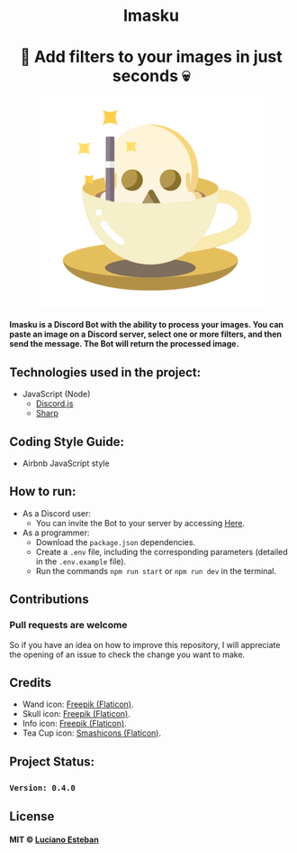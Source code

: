 <h1 align="center">
 Imasku
</h1>

<h1 align="center">🎩 Add filters to your images in just seconds 💀</h1>

<p align="center"><img src="public/src/imasku-logo.png" alt="RanBot-Carter sample img" width="400"/></p>

<h4>
  Imasku is a Discord Bot with the ability to process your images.
  You can paste an image on a Discord server, select one or more filters, and then send the message.
  The Bot will return the processed image.
</h4>

## Technologies used in the project:
- JavaScript (Node)
    - [Discord.js](https://discord.js.org/#/)
    - [Sharp](https://sharp.pixelplumbing.com/)

## Coding Style Guide:
- Airbnb JavaScript style

## How to run:
- As a Discord user:
    - You can invite the Bot to your server by accessing [Here](https://discord.com/api/oauth2/authorize?client_id=949779718478106665&permissions=413390982208&scope=bot).
- As a programmer:
    - Download the `package.json` dependencies.
    - Create a `.env` file, including the corresponding parameters (detailed in the `.env.example` file).
    - Run the commands `npm run start` or `npm run dev` in the terminal.

## Contributions
<h3>Pull requests are welcome</h3>

So if you have an idea on how to improve this repository, I will appreciate
the opening of an issue to check the change you want to make.

## Credits
- Wand icon: [Freepik (Flaticon)](https://www.flaticon.com/free-icon/enhance_7078037?term=effect&page=1&position=79&page=1&position=79&related_id=7078037&origin=search).
- Skull icon: [Freepik (Flaticon)](https://www.flaticon.com/free-icon/skull_983061).
- Info icon: [Freepik (Flaticon)](https://www.flaticon.com/free-icon/info_390979?related_id=391181&origin=search).
- Tea Cup icon: [Smashicons (Flaticon)](https://www.flaticon.com/free-icon/tea-cup_1601057).

## Project Status:

### `Version: 0.4.0`

## License
#### MIT © [Luciano Esteban](https://github.com/LucioFex)
